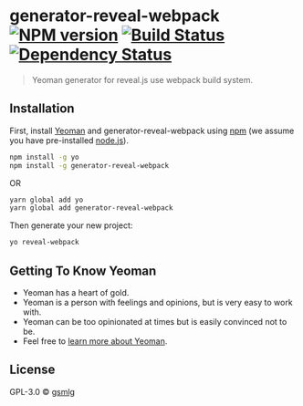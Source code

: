# generator-reveal-webpack [![NPM version][npm-image]][npm-url] [![Build Status][travis-image]][travis-url] [![Dependency Status][daviddm-image]][daviddm-url]
> Yeoman generator for reveal.js use webpack build system.

## Installation

First, install [Yeoman](http://yeoman.io) and generator-reveal-webpack using [npm](https://www.npmjs.com/) (we assume you have pre-installed [node.js](https://nodejs.org/)).

```bash
npm install -g yo
npm install -g generator-reveal-webpack
```

OR

```bash
yarn global add yo
yarn global add generator-reveal-webpack
```


Then generate your new project:

```bash
yo reveal-webpack
```

## Getting To Know Yeoman

 * Yeoman has a heart of gold.
 * Yeoman is a person with feelings and opinions, but is very easy to work with.
 * Yeoman can be too opinionated at times but is easily convinced not to be.
 * Feel free to [learn more about Yeoman](http://yeoman.io/).

## License

GPL-3.0 © [gsmlg]()


[npm-image]: https://badge.fury.io/js/generator-reveal-webpack.svg
[npm-url]: https://npmjs.org/package/generator-reveal-webpack
[travis-image]: https://travis-ci.org/gsmlg/generator-reveal-webpack.svg?branch=master
[travis-url]: https://travis-ci.org/gsmlg/generator-reveal-webpack
[daviddm-image]: https://david-dm.org/gsmlg/generator-reveal-webpack.svg?theme=shields.io
[daviddm-url]: https://david-dm.org/gsmlg/generator-reveal-webpack

